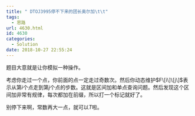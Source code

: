 ```yaml
---
title: " DTOJ3995停不下来的团长奥尔加\t\t"
tags:
  - 思路
url: 4630.html
id: 4630
categories:
  - Solution
date: 2018-10-27 22:55:24
---
```


题目大意就是让你模拟一种操作。

考虑你走过一个点，你前面的点一定走过奇数次。然后你动态维护$F\[i\]\[j\]$表示从第$i$个点走到第$j$个点的步数。这就是区间加和单点查询问题。然后发现这个区间加非常有规律，每次都加在前缀，所以打一个标记就好了。

别停下来啊，常数再大一点，就可以$T$啦。